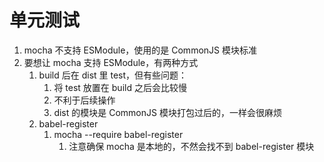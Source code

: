 # 单元测试

1. mocha 不支持 ESModule，使用的是 CommonJS 模块标准
2. 要想让 mocha 支持 ESModule，有两种方式
   1. build 后在 dist 里 test，但有些问题：
      1. 将 test 放置在 build 之后会比较慢
      2. 不利于后续操作
      3. dist 的模块是 CommonJS 模块打包过后的，一样会很麻烦
   2. babel-register
      1. mocha --require babel-register
         1. 注意确保 mocha 是本地的，不然会找不到 babel-register 模块

